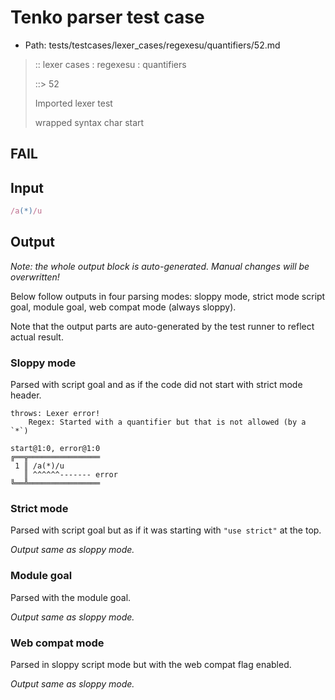 # Tenko parser test case

- Path: tests/testcases/lexer_cases/regexesu/quantifiers/52.md

> :: lexer cases : regexesu : quantifiers
>
> ::> 52
>
> Imported lexer test
>
> wrapped syntax char start

## FAIL

## Input

`````js
/a(*)/u
`````

## Output

_Note: the whole output block is auto-generated. Manual changes will be overwritten!_

Below follow outputs in four parsing modes: sloppy mode, strict mode script goal, module goal, web compat mode (always sloppy).

Note that the output parts are auto-generated by the test runner to reflect actual result.

### Sloppy mode

Parsed with script goal and as if the code did not start with strict mode header.

`````
throws: Lexer error!
    Regex: Started with a quantifier but that is not allowed (by a `*`)

start@1:0, error@1:0
╔══╦════════════════
 1 ║ /a(*)/u
   ║ ^^^^^^------- error
╚══╩════════════════

`````

### Strict mode

Parsed with script goal but as if it was starting with `"use strict"` at the top.

_Output same as sloppy mode._

### Module goal

Parsed with the module goal.

_Output same as sloppy mode._

### Web compat mode

Parsed in sloppy script mode but with the web compat flag enabled.

_Output same as sloppy mode._
